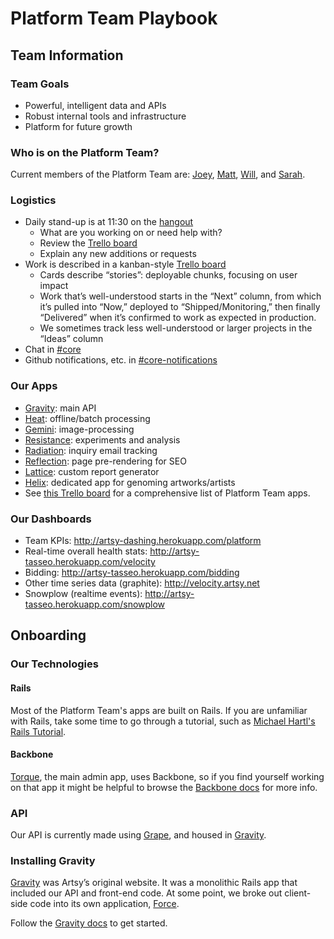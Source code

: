 # Platform Team Playbook

## Team Information

### Team Goals
* Powerful, intelligent data and APIs
* Robust internal tools and infrastructure
* Platform for future growth

### Who is on the Platform Team?
Current members of the Platform Team are: [Joey](https://github.com/joeyaghion), [Matt](https://github.com/mzikherman), [Will](https://github.com/wrgoldstein), and [Sarah](https://github.com/sweir27). 

### Logistics
* Daily stand-up is at 11:30 on the [hangout](https://www.artsy.net/corestandup)
    * What are you working on or need help with?
    * Review the [Trello board](https://trello.com/b/2lTTggr8/platform-engineering)
    * Explain any new additions or requests
* Work is described in a kanban-style [Trello board](https://trello.com/b/2lTTggr8/platform-engineering)
    * Cards describe “stories”: deployable chunks, focusing on user impact
    * Work that’s well-understood starts in the “Next” column, from which it’s pulled into “Now,” deployed to “Shipped/Monitoring,” then finally “Delivered” when it’s confirmed to work as expected in production.
    * We sometimes track less well-understood or larger projects in the “Ideas” column
* Chat in [#core](https://artsy.slack.com/messages/core/)
* Github notifications, etc. in [#core-notifications](https://artsy.slack.com/messages/core-notifications/)

### Our Apps
* [Gravity](https://github.com/artsy/gravity): main API 
* [Heat](https://github.com/artsy/heat): offline/batch processing 
* [Gemini](https://github.com/artsy/gemini): image-processing 
* [Resistance](https://github.com/artsy/resistance): experiments and analysis 
* [Radiation](https://github.com/artsy/radiation): inquiry email tracking 
* [Reflection](https://github.com/artsy/reflection): page pre-rendering for SEO 
* [Lattice](https://github.com/artsy/lattice): custom report generator 
* [Helix](https://github.com/artsy/helix): dedicated app for genoming artworks/artists 
* See [this Trello board](https://trello.com/b/VLlTIM7l/artsy-engineering-projects-map) for a comprehensive list of Platform Team apps.

### Our Dashboards
* Team KPIs: http://artsy-dashing.herokuapp.com/platform
* Real-time overall health stats: http://artsy-tasseo.herokuapp.com/velocity
* Bidding: http://artsy-tasseo.herokuapp.com/bidding
* Other time series data (graphite): http://velocity.artsy.net
* Snowplow (realtime events): http://artsy-tasseo.herokuapp.com/snowplow

## Onboarding

### Our Technologies

#### Rails
Most of the Platform Team's apps are built on Rails. If you are unfamiliar with Rails, take some time to go through a tutorial, such as [Michael Hartl's Rails Tutorial](https://www.railstutorial.org/book).

#### Backbone
[Torque](https://github.com/artsy/torque), the main admin app, uses Backbone, so if you find yourself working on that app it might be helpful to browse the [Backbone docs](http://backbonejs.org/) for more info.

### API
Our API is currently made using [Grape](https://github.com/intridea/grape), and housed in [Gravity](https://github.com/artsy/gravity).

### Installing Gravity

[Gravity](https://github.com/artsy/gravity) was Artsy’s original website. It was a monolithic Rails app that included our API and front-end code. At some point, we broke out client-side code into its own application, [Force](https://github.com/artsy/force).

Follow the [Gravity docs](https://github.com/artsy/gravity/blob/master/doc/GettingStarted.md) to get started.

